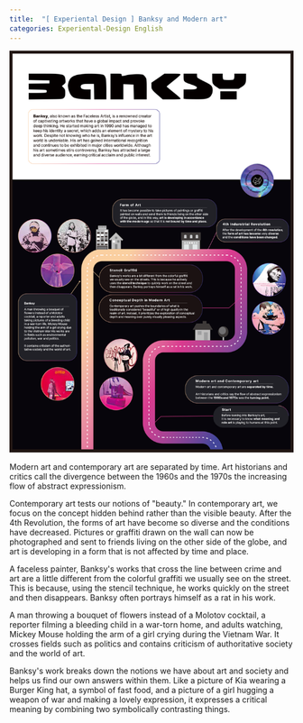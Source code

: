 ```yaml
---
title:  "[ Experiental Design ] Banksy and Modern art"
categories: Experiental-Design English
---
```


![image](/assets/postimg/Banksy_experiencemap.png)

Modern art and contemporary art are separated by time. Art historians and critics call the divergence between the 1960s and the 1970s the increasing flow of abstract expressionism.

Contemporary art tests our notions of "beauty." In contemporary art, we focus on the concept hidden behind rather than the visible beauty. After the 4th Revolution, the forms of art have become so diverse and the conditions have decreased. Pictures or graffiti drawn on the wall can now be photographed and sent to friends living on the other side of the globe, and art is developing in a form that is not affected by time and place.

A faceless painter, Banksy's works that cross the line between crime and art are a little different from the colorful graffiti we usually see on the street. This is because, using the stencil technique, he works quickly on the street and then disappears. Banksy often portrays himself as a rat in his work.

A man throwing a bouquet of flowers instead of a Molotov cocktail, a reporter filming a bleeding child in a war-torn home, and adults watching, Mickey Mouse holding the arm of a girl crying during the Vietnam War. It crosses fields such as politics and contains criticism of authoritative society and the world of art.

Banksy's work breaks down the notions we have about art and society and helps us find our own answers within them. Like a picture of Kia wearing a Burger King hat, a symbol of fast food, and a picture of a girl hugging a weapon of war and making a lovely expression, it expresses a critical meaning by combining two symbolically contrasting things.
